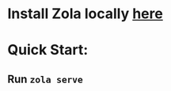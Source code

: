 # Install Zola locally [here](https://www.getzola.org/documentation/getting-started/installation/)

# Quick Start:
## Run ```zola serve``` 
